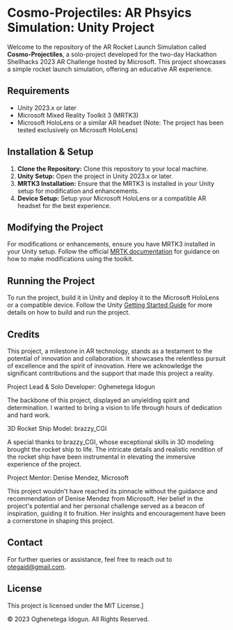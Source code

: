 <!DOCTYPE html>
<html lang="en">
<head>
<meta charset="UTF-8">
<meta name="viewport" content="width=device-width, initial-scale=1.0">
</head>
<body>

<h1>Cosmo-Projectiles: AR Phsyics Simulation: Unity Project</h1>

<p>Welcome to the repository of the AR Rocket Launch Simulation called <b>Cosmo-Projectiles</b>, a solo-project developed for the two-day Hackathon Shellhacks 2023 AR Challenge hosted by Microsoft. This project showcases a simple rocket launch simulation, offering an educative AR experience.</p>

<h2>Requirements</h2>

<ul>
    <li>Unity 2023.x or later</li>
    <li>Microsoft Mixed Reality Toolkit 3 (MRTK3)</li>
    <li>Microsoft HoloLens or a similar AR headset (Note: The project has been tested exclusively on Microsoft HoloLens)</li>
</ul>

<h2>Installation & Setup</h2>

<ol>
    <li><strong>Clone the Repository:</strong> Clone this repository to your local machine.</li>
    <li><strong>Unity Setup:</strong> Open the project in Unity 2023.x or later.</li>
    <li><strong>MRTK3 Installation:</strong> Ensure that the MRTK3 is installed in your Unity setup for modification and enhancements.</li>
    <li><strong>Device Setup:</strong> Setup your Microsoft HoloLens or a compatible AR headset for the best experience.</li>
</ol>

<h2>Modifying the Project</h2>

<p>For modifications or enhancements, ensure you have MRTK3 installed in your Unity setup. Follow the official <a href="https://docs.microsoft.com/en-us/windows/mixed-reality/develop/unity/welcome-to-mr-development">MRTK documentation</a> for guidance on how to make modifications using the toolkit.</p>

<h2>Running the Project</h2>

<p>To run the project, build it in Unity and deploy it to the Microsoft HoloLens or a compatible device. Follow the Unity <a href="https://docs.unity3d.com/Manual/GettingStarted.html">Getting Started Guide</a> for more details on how to build and run the project.</p>

<h2>Credits</h2>

<p>This project, a milestone in AR technology, stands as a testament to the potential of innovation and collaboration. It showcases the relentless pursuit of excellence and the spirit of innovation. Here we acknowledge the significant contributions and the support that made this project a reality.

Project Lead & Solo Developer: Oghenetega Idogun

The backbone of this project, displayed an unyielding spirit and determination. I wanted to bring a vision to life through hours of dedication and hard work.

3D Rocket Ship Model: brazzy_CGI

A special thanks to brazzy_CGI, whose exceptional skills in 3D modeling brought the rocket ship to life. The intricate details and realistic rendition of the rocket ship have been instrumental in elevating the immersive experience of the project.

Project Mentor: Denise Mendez, Microsoft

This project wouldn't have reached its pinnacle without the guidance and recommendation of Denise Mendez from Microsoft. Her belief in the project's potential and her personal challenge served as a beacon of inspiration, guiding it to fruition. Her insights and encouragement have been a cornerstone in shaping this project.</p>

<h2>Contact</h2>

<p>For further queries or assistance, feel free to reach out to <a href = "mailto: otegaid@gmail.com">otegaid@gmail.com</a>.</p>

<h2>License</h2>

<p>This project is licensed under the MIT License.]</p>

<footer>
    <p>© 2023 Oghenetega Idogun. All Rights Reserved.</p>
</footer>

</body>
</html>
